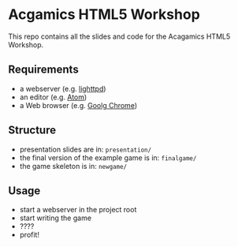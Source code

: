 # Acgamics HTML5 Workshop

This repo contains all the slides and code for the Acagamics HTML5 Workshop.

## Requirements

* a webserver (e.g. [lighttpd](http://www.lighttpd.net/))
* an editor (e.g. [Atom](https://atom.io/))
* a Web browser (e.g. [Goolg Chrome](https://www.google.com/intl/de/chrome/browser/))

## Structure

* presentation slides are in: ```presentation/```
* the final version of the example game is in: ```finalgame/```
* the game skeleton is in: ```newgame/```

## Usage

* start a webserver in the project root
* start writing the game
* ????
* profit!
